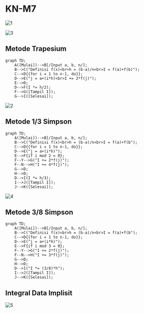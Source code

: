 # KN-M7

![1](https://user-images.githubusercontent.com/86104516/236393692-699638ea-8456-47cc-befd-75a91c4dfa8c.png)

![3](https://user-images.githubusercontent.com/86104516/236393995-95ec1f72-843a-4769-8fe6-b5c01ad20237.png)

## Metode Trapesium

```mermaid
graph TD;
    A([Mulai])-->B[/Input a, b, n/];
    B-->C("Definisi f(x)<br>h = (b-a)/n<br>I = f(a)+f(b)");
    C-->D{{for i = 1 to n-1, do}};
    D-->E("j = a+(i*h)<br>I += 2*f(j)");
    E-->D;
    D-->F(I *= h/2);
    F-->G([Tampil I]);
    G-->I([Selesai]);
```

![2](https://user-images.githubusercontent.com/86104516/236393718-66e9d7b1-49b9-4401-a61e-8f5ff52fa97a.png)

## Metode 1/3 Simpson

```mermaid
graph TD;
    A([Mulai])-->B[/Input a, b, n/];
    B-->C("Definisi f(x)<br>h = (b-a)/n<br>I = f(a)+f(b");
    C-->D{{for i = 1 to n-1, do}};
    D-->E("j = a+(i*h)");
    E-->F{if i mod 2 = 0};
    F--Y-->G("I += 2*f(j)");
    F--N-->H("I += 4*f(j)");
    G-->D;
    H-->D;
    D-->I(I *= h/3);
    I-->J([Tampil I]);
    J-->K([Selesai]);
```

![4](https://user-images.githubusercontent.com/86104516/236393973-9d434b5e-485b-450c-8eb5-66b857df55c9.png)

## Metode 3/8 Simpson

```mermaid
graph TD;
    A([Mulai])-->B[/Input a, b, n/];
    B-->C("Definisi f(x)<br>h = (b-a)/n<br>I = f(a)+f(b");
    C-->D{{for i = 1 to n-1, do}};
    D-->E("j = a+(i*h)");
    E-->F{if i mod 3 = 0};
    F--Y-->G("I += 2*f(j)");
    F--N-->H("I += 3*f(j)");
    G-->D;
    H-->D;
    D-->I("I *= (3/8)*h");
    I-->J([Tampil I]);
    J-->K([Selesai]);
```

## Integral Data Implisit

![5](https://user-images.githubusercontent.com/86104516/236725067-5ab3d7c2-6b92-4700-8460-a27521236a48.png)
